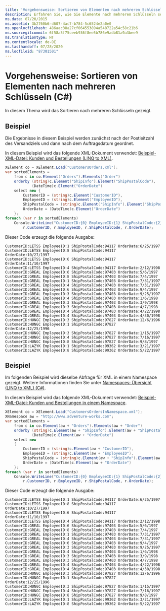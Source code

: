 ```yaml
---
title: 'Vorgehensweise: Sortieren von Elementen nach mehreren Schlüsseln (C#)'
description: Erfahren Sie, wie Sie Elemente nach mehreren Schlüsseln sortieren. Hier finden Sie Beispiele für das Sortieren von Elementen anhand von XML-Beispieldokumenten.
ms.date: 07/20/2015
ms.assetid: 3b2760b6-d607-4ac7-b784-5c6524e2a0e0
ms.openlocfilehash: 486aac38a27cf064553894a548722a54c58c21b6
ms.sourcegitcommit: 6f58a5f75ceeb936f8ee5b786e9adb81a9a3bee9
ms.translationtype: HT
ms.contentlocale: de-DE
ms.lasthandoff: 07/28/2020
ms.locfileid: "87301501"
---
```

# <a name="how-to-sort-elements-on-multiple-keys-c"></a>Vorgehensweise: Sortieren von Elementen nach mehreren Schlüsseln (C#)

In diesem Thema wird das Sortieren nach mehreren Schlüsseln gezeigt.

## <a name="example"></a>Beispiel

Die Ergebnisse in diesem Beispiel werden zunächst nach der Postleitzahl des Versandziels und dann nach dem Auftragsdatum geordnet.

In diesem Beispiel wird das folgende XML-Dokument verwendet: [Beispiel-XML-Datei: Kunden und Bestellungen (LINQ to XML)](./sample-xml-file-customers-and-orders-linq-to-xml-2.md).

```csharp
XElement co = XElement.Load("CustomersOrders.xml");
var sortedElements =
    from c in co.Element("Orders").Elements("Order")
    orderby (string)c.Element("ShipInfo").Element("ShipPostalCode"),
            (DateTime)c.Element("OrderDate")
    select new {
        CustomerID = (string)c.Element("CustomerID"),
        EmployeeID = (string)c.Element("EmployeeID"),
        ShipPostalCode = (string)c.Element("ShipInfo").Element("ShipPostalCode"),
        OrderDate = (DateTime)c.Element("OrderDate")
    };
foreach (var r in sortedElements)
    Console.WriteLine("CustomerID:{0} EmployeeID:{1} ShipPostalCode:{2} OrderDate:{3:d}",
        r.CustomerID, r.EmployeeID, r.ShipPostalCode, r.OrderDate);
```

Dieser Code erzeugt die folgende Ausgabe:

```output
CustomerID:LETSS EmployeeID:1 ShipPostalCode:94117 OrderDate:6/25/1997
CustomerID:LETSS EmployeeID:8 ShipPostalCode:94117 OrderDate:10/27/1997
CustomerID:LETSS EmployeeID:6 ShipPostalCode:94117 OrderDate:11/10/1997
CustomerID:LETSS EmployeeID:4 ShipPostalCode:94117 OrderDate:2/12/1998
CustomerID:GREAL EmployeeID:6 ShipPostalCode:97403 OrderDate:5/6/1997
CustomerID:GREAL EmployeeID:8 ShipPostalCode:97403 OrderDate:7/4/1997
CustomerID:GREAL EmployeeID:1 ShipPostalCode:97403 OrderDate:7/31/1997
CustomerID:GREAL EmployeeID:4 ShipPostalCode:97403 OrderDate:7/31/1997
CustomerID:GREAL EmployeeID:6 ShipPostalCode:97403 OrderDate:9/4/1997
CustomerID:GREAL EmployeeID:3 ShipPostalCode:97403 OrderDate:9/25/1997
CustomerID:GREAL EmployeeID:4 ShipPostalCode:97403 OrderDate:1/6/1998
CustomerID:GREAL EmployeeID:3 ShipPostalCode:97403 OrderDate:3/9/1998
CustomerID:GREAL EmployeeID:3 ShipPostalCode:97403 OrderDate:4/7/1998
CustomerID:GREAL EmployeeID:4 ShipPostalCode:97403 OrderDate:4/22/1998
CustomerID:GREAL EmployeeID:4 ShipPostalCode:97403 OrderDate:4/30/1998
CustomerID:HUNGC EmployeeID:3 ShipPostalCode:97827 OrderDate:12/6/1996
CustomerID:HUNGC EmployeeID:1 ShipPostalCode:97827 OrderDate:12/25/1996
CustomerID:HUNGC EmployeeID:3 ShipPostalCode:97827 OrderDate:1/15/1997
CustomerID:HUNGC EmployeeID:4 ShipPostalCode:97827 OrderDate:7/16/1997
CustomerID:HUNGC EmployeeID:8 ShipPostalCode:97827 OrderDate:9/8/1997
CustomerID:LAZYK EmployeeID:1 ShipPostalCode:99362 OrderDate:3/21/1997
CustomerID:LAZYK EmployeeID:8 ShipPostalCode:99362 OrderDate:5/22/1997
```

## <a name="example"></a>Beispiel

Im folgenden Beispiel wird dieselbe Abfrage für XML in einem Namespace gezeigt. Weitere Informationen finden Sie unter [Namespaces: Übersicht (LINQ to XML) (C#)](namespaces-overview-linq-to-xml.md).

In diesem Beispiel wird das folgende XML-Dokument verwendet: [Beispiel-XML-Datei: Kunden und Bestellungen in einem Namespace](./sample-xml-file-customers-and-orders-in-a-namespace.md).

```csharp
XElement co = XElement.Load("CustomersOrdersInNamespace.xml");
XNamespace aw = "http://www.adventure-works.com";
var sortedElements =
    from c in co.Element(aw + "Orders").Elements(aw + "Order")
    orderby (string)c.Element(aw + "ShipInfo").Element(aw + "ShipPostalCode"),
            (DateTime)c.Element(aw + "OrderDate")
    select new
    {
        CustomerID = (string)c.Element(aw + "CustomerID"),
        EmployeeID = (string)c.Element(aw + "EmployeeID"),
        ShipPostalCode = (string)c.Element(aw + "ShipInfo").Element(aw + "ShipPostalCode"),
        OrderDate = (DateTime)c.Element(aw + "OrderDate")
    };
foreach (var r in sortedElements)
    Console.WriteLine("CustomerID:{0} EmployeeID:{1} ShipPostalCode:{2} OrderDate:{3:d}",
        r.CustomerID, r.EmployeeID, r.ShipPostalCode, r.OrderDate);
```

Dieser Code erzeugt die folgende Ausgabe:

```output
CustomerID:LETSS EmployeeID:1 ShipPostalCode:94117 OrderDate:6/25/1997
CustomerID:LETSS EmployeeID:8 ShipPostalCode:94117 OrderDate:10/27/1997
CustomerID:LETSS EmployeeID:6 ShipPostalCode:94117 OrderDate:11/10/1997
CustomerID:LETSS EmployeeID:4 ShipPostalCode:94117 OrderDate:2/12/1998
CustomerID:GREAL EmployeeID:6 ShipPostalCode:97403 OrderDate:5/6/1997
CustomerID:GREAL EmployeeID:8 ShipPostalCode:97403 OrderDate:7/4/1997
CustomerID:GREAL EmployeeID:1 ShipPostalCode:97403 OrderDate:7/31/1997
CustomerID:GREAL EmployeeID:4 ShipPostalCode:97403 OrderDate:7/31/1997
CustomerID:GREAL EmployeeID:6 ShipPostalCode:97403 OrderDate:9/4/1997
CustomerID:GREAL EmployeeID:3 ShipPostalCode:97403 OrderDate:9/25/1997
CustomerID:GREAL EmployeeID:4 ShipPostalCode:97403 OrderDate:1/6/1998
CustomerID:GREAL EmployeeID:3 ShipPostalCode:97403 OrderDate:3/9/1998
CustomerID:GREAL EmployeeID:3 ShipPostalCode:97403 OrderDate:4/7/1998
CustomerID:GREAL EmployeeID:4 ShipPostalCode:97403 OrderDate:4/22/1998
CustomerID:GREAL EmployeeID:4 ShipPostalCode:97403 OrderDate:4/30/1998
CustomerID:HUNGC EmployeeID:3 ShipPostalCode:97827 OrderDate:12/6/1996
CustomerID:HUNGC EmployeeID:1 ShipPostalCode:97827 OrderDate:12/25/1996
CustomerID:HUNGC EmployeeID:3 ShipPostalCode:97827 OrderDate:1/15/1997
CustomerID:HUNGC EmployeeID:4 ShipPostalCode:97827 OrderDate:7/16/1997
CustomerID:HUNGC EmployeeID:8 ShipPostalCode:97827 OrderDate:9/8/1997
CustomerID:LAZYK EmployeeID:1 ShipPostalCode:99362 OrderDate:3/21/1997
CustomerID:LAZYK EmployeeID:8 ShipPostalCode:99362 OrderDate:5/22/1997
```
